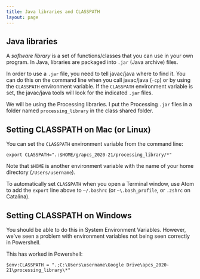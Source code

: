 ```yaml
---
title: Java libraries and CLASSPATH
layout: page
---
```


## Java libraries

A _software library_ is a set of functions/classes that you can use in your own
program.  In Java, libraries are packaged into `.jar` (Java archive) files.

In order to use a `.jar` file, you need to tell javac/java where to find it.
You can do this on the command line when you call javac/java (`-cp`) or by
using the `CLASSPATH` environment variable.  If the `CLASSPATH` environment
variable is set, the javac/java tools will look for the indicated `.jar` files.

We will be using the Processing libraries.  I put the Processing `.jar` files
in a folder named `processing_library` in the class shared folder.

## Setting CLASSPATH on Mac (or Linux)

You can set the `CLASSPATH` environment variable from the command line:
```
export CLASSPATH=".:$HOME/g/apcs_2020-21/processing_library/*"
```

Note that `$HOME` is another environment variable with the name of your home
directory (`/Users/username`).

To automatically set `CLASSPATH` when you open a Terminal window, use Atom to
add the `export` line above to `~/.bashrc` (or `~\.bash_profile`, or `.zshrc`
on Catalina).

## Setting CLASSPATH on Windows

You should be able to do this in System Environment Variables.  However, we've
seen a problem with environment variables not being seen correctly in
Powershell.

This has worked in Powershell:
```
$env:CLASSPATH = ".;C:\Users\username\Google Drive\apcs_2020-21\processing_library\*"
```

